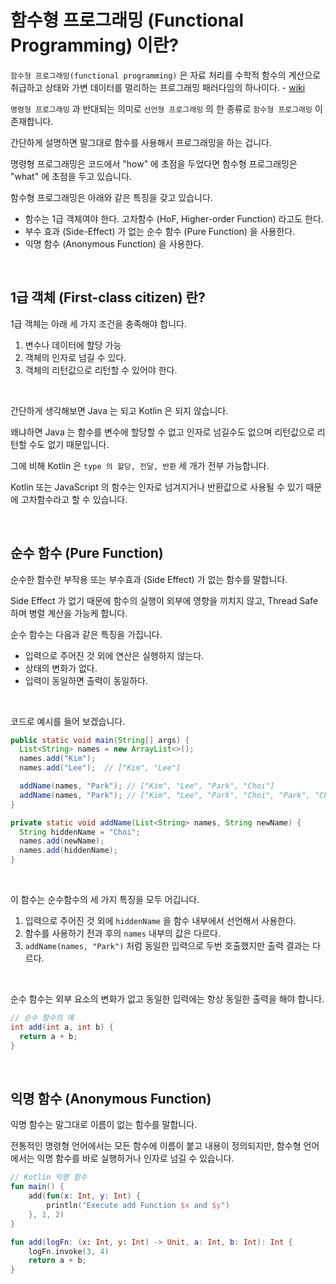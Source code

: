 # 함수형 프로그래밍 (Functional Programming) 이란?

`함수형 프로그래밍(functional programming)` 은 자료 처리를 수학적 함수의 계산으로 취급하고 상태와 가변 데이터를 멀리하는 프로그래밍 패러다임의 하나이다. - [wiki](https://ko.wikipedia.org/wiki/%ED%95%A8%EC%88%98%ED%98%95_%ED%94%84%EB%A1%9C%EA%B7%B8%EB%9E%98%EB%B0%8D)

`명령형 프로그래밍` 과 반대되는 의미로 `선언형 프로그래밍` 의 한 종류로 `함수형 프로그래밍` 이 존재합니다.

간단하게 설명하면 말그대로 함수를 사용해서 프로그래밍을 하는 겁니다.

명령형 프로그래밍은 코드에서 "how" 에 초점을 두었다면 함수형 프로그래밍은 "what" 에 초점을 두고 있습니다.

함수형 프로그래밍은 아래와 같은 특징을 갖고 있습니다.

- 함수는 1급 객체여야 한다. 고차함수 (HoF, Higher-order Function) 라고도 한다.
- 부수 효과 (Side-Effect) 가 없는 순수 함수 (Pure Function) 을 사용한다.
- 익명 함수 (Anonymous Function) 을 사용한다.

<br>

## 1급 객체 (First-class citizen) 란?

1급 객체는 아래 세 가지 조건을 충족해야 합니다.

1. 변수나 데이터에 할당 가능
2. 객체의 인자로 넘길 수 있다.
3. 객체의 리턴값으로 리턴할 수 있어야 한다.

<br>

간단하게 생각해보면 Java 는 되고 Kotlin 은 되지 않습니다.

왜냐하면 Java 는 함수를 변수에 할당할 수 없고 인자로 넘길수도 없으며 리턴값으로 리턴할 수도 없기 때문입니다.

그에 비해 Kotlin 은 `type 의 할당, 전달, 반환` 세 개가 전부 가능합니다.

Kotlin 또는 JavaScript 의 함수는 인자로 넘겨지거나 반환값으로 사용될 수 있기 때문에 고차함수라고 할 수 있습니다.

<br>

## 순수 함수 (Pure Function)

순수한 함수란 부작용 또는 부수효과 (Side Effect) 가 없는 함수를 말합니다.

Side Effect 가 없기 때문에 함수의 실행이 외부에 영향을 끼치지 않고, Thread Safe 하며 병렬 계산을 가능케 합니다.

순수 함수는 다음과 같은 특징을 가집니다.

- 입력으로 주어진 것 외에 연산은 실행하지 않는다.
- 상태의 변화가 없다.
- 입력이 동일하면 출력이 동일하다.

<br>

코드로 예시를 들어 보겠습니다.

```java
public static void main(String[] args) {
  List<String> names = new ArrayList<>();
  names.add("Kim");
  names.add("Lee");  // ["Kim", "Lee"]

  addName(names, "Park"); // ["Kim", "Lee", "Park", "Choi"]
  addName(names, "Park"); // ["Kim", "Lee", "Park", "Choi", "Park", "Choi"]
}

private static void addName(List<String> names, String newName) {
  String hiddenName = "Choi";
  names.add(newName);
  names.add(hiddenName);
}
```

<br>

이 함수는 순수함수의 세 가지 특징을 모두 어깁니다.

1. 입력으로 주어진 것 외에 `hiddenName` 을 함수 내부에서 선언해서 사용한다.
2. 함수를 사용하기 전과 후의 `names` 내부의 값은 다르다.
3. `addName(names, "Park")` 처럼 동일한 입력으로 두번 호출했지만 출력 결과는 다르다.

<br>

순수 함수는 외부 요소의 변화가 없고 동일한 입력에는 항상 동일한 출력을 해야 합니다.

```java
// 순수 함수의 예
int add(int a, int b) {
  return a + b;
}
```

<br>

## 익명 함수 (Anonymous Function)

익명 함수는 말그대로 이름이 없는 함수를 말합니다.

전통적인 명령형 언어에서는 모든 함수에 이름이 붙고 내용이 정의되지만, 함수형 언어에서는 익명 함수를 바로 실행하거나 인자로 넘길 수 있습니다.

```kotlin
// Kotlin 익명 함수
fun main() {
    add(fun(x: Int, y: Int) {
        println("Execute add Function $x and $y")
    }, 1, 2)
}

fun add(logFn: (x: Int, y: Int) -> Unit, a: Int, b: Int): Int {
    logFn.invoke(3, 4)
    return a + b;
}
```
